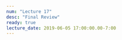 ```yaml
---
num: "Lecture 17"
desc: "Final Review"
ready: true
lecture_date: 2019-06-05 17:00:00.00-7:00
---
```

